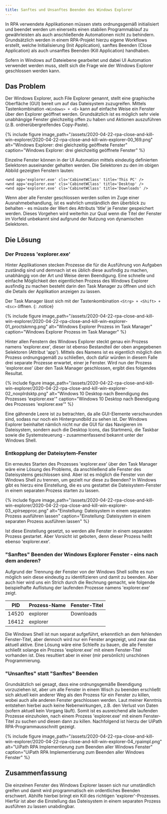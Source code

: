 ```yaml
---
title: Sanftes und Unsanftes Beenden des Windows Explorer
---
```



In RPA verwendete Applikationen müssen stets ordnungsgemäß initialisiert und beendet werden um einerseits einen stabilen Programmablauf zu gewährleisten als auch anschließende Automationen nicht zu behindern. Grundsätzlich werden in einem RPA-Projekt hierzu eigene Workflows erstellt, welche Initialisierung (Init Application), sanftes Beenden (Close Application) als auch unsanftes Beenden (Kill Application) handhaben.

Sofern in Windows auf Dateiebene gearbeitet und dabei UI Automation verwendet werden muss, stellt sich die Frage wie der Windows Explorer geschlossen werden kann.


## Das Problem
Der Windows Explorer, auch File Explorer genannt, stellt eine graphische Oberfläche (GUI) bereit um auf das Dateisystem zuzugreifen. Mittels Tastenkombination `<Windows> + <E>` kann auf einfache Weise ein Fenster über den Explorer geöffnet werden. Grundsätzlich ist es möglich sehr viele unabhängige Fenster gleichzeitig offen zu haben und Aktionen auszuführen (z.B. ordnerübergreifendes Copy-Paste).

{% include figure image_path="/assets/2020-04-22-rpa-close-and-kill-win-explorer/2020-04-22-rpa-close-and-kill-win-explorer-00_169.png" alt="Windows Explorer: drei gleichzeitig geöffnete Fenster" caption="Windows Explorer: drei gleichzeitig geöffnete Fenster" %}

Einzelne Fenster können in der UI Automation mittels eindeutig definierten Selektoren auseinander gehalten werden. Die Selektoren zu den im obigen Abbild gezeigten Fenstern lauten:
```
<wnd app='explorer.exe' cls='CabinetWClass' title='This PC' />
<wnd app='explorer.exe' cls='CabinetWClass' title='Desktop' />
<wnd app='explorer.exe' cls='CabinetWClass' title='Downloads' />
```

Wenn aber alle Fenster geschlossen werden sollen im Zuge einer Ausnahmebehandlung, ist es wahrlich umständlich den überblick zu behalten - es müsste der Wert des Attributs 'title' je Fenster gespeichert werden. Dieses Vorgehen wird weiterhin zur Qual wenn die Titel der Fenster im Vorfeld unbekannt sind aufgrund der Nutzung von dynamischen Selektoren.


## Die Lösung
### Der Prozess 'explorer.exe'
Hinter Applikationen stecken Prozesse die für die Ausführung von Aufgaben zuständig sind und demnach ist es üblich diese ausfindig zu machen, unabhängig von der Art und Weise deren Beendigung. Eine schnelle und einfache Möglichkeit den eigentlichen Prozess des Windows Explorer ausfindig zu machen besteht darin den Task Manager zu öffnen und sich die Details der Applikation anzeigen zu lassen.

Der Task Manager lässt sich mit der Tastenkombination `<Strg> + <Shift> + <Esc>` öffnen.
{: .notice}

{% include figure image_path="/assets/2020-04-22-rpa-close-and-kill-win-explorer/2020-04-22-rpa-close-and-kill-win-explorer-01_proctskmng.png" alt="Windows Explorer Prozess im Task Manager" caption="Windows Explorer Prozess im Task Manager" %}

Hinter allen Fenstern des Windows Explorer steckt genau ein Prozess namens 'explorer.exe', dieser ist ebenso Bestandteil der oben angegebenen Selektoren (Attribut 'app'). Mittels des Namens ist es eigentlich möglich den Prozess ordnungsgemäß zu schließen, doch dafür würden in diesem Falle drei separate Prozesse erwartet, einer je Fenster. Wird nun der Prozess 'explorer.exe' über den Task Manager geschlossen, ergibt dies folgendes Resultat.

{% include figure image_path="/assets/2020-04-22-rpa-close-and-kill-win-explorer/2020-04-22-rpa-close-and-kill-win-explorer-02_noxplrdsktp.png" alt="Windows 10 Desktop nach Beendigung des Prozesses 'explorer.exe'" caption="Windows 10 Desktop nach Beendigung des Prozesses 'explorer.exe'" %}

Eine gähnende Leere ist zu betrachten, da alle GUI-Elemente verschwunden sind, sodass nur noch ein Hintergrundbild zu sehen ist. Der Windows Explorer beinhaltet nämlich nicht nur die GUI für das Navigieren im Dateisystem, sondern auch die Desktop Icons, das Startmenü, die Taskbar sowie die Systemsteuerung - zusammenfassend bekannt unter der Windows Shell.

### Entkopplung der Dateisytem-Fenster
Ein erneutes Starten des Prozesses 'explorer.exe' über den Task Manager wäre eine Lösung des Problems, da anschließend alle Fenster des Dateisystems geschlossen sind. Aber ist es möglich die Fenster von der Windows Shell zu trennen, um gezielt nur diese zu Beenden? In Windows gibt es hierzu eine Einstellung, die es uns gestattet die Dateisystem-Fenster in einem separaten Prozess starten zu lassen.

{% include figure image_path="/assets/2020-04-22-rpa-close-and-kill-win-explorer/2020-04-22-rpa-close-and-kill-win-explorer-03_xplrsepproc.png" alt="Einstellung: Dateisystem in einem separaten Prozess ausführen lassen" caption="Einstellung: Dateisystem in einem separaten Prozess ausführen lassen" %}

Ist diese Einstellung gesetzt, so werden alle Fenster in einem separaten Prozess gestartet. Aber Vorsicht ist geboten, denn dieser Prozess heißt ebenso 'explorer.exe'.

### "Sanftes" Beenden der Windows Explorer Fenster - eins nach dem anderen?
Aufgrund der Trennung der Fenster von der Windows Shell sollte es nun möglich sein diese eindeutig zu identifizieren und damit zu beenden. Aber auch hier wird uns ein Strich durch die Rechnung gemacht, wie folgende beispielhafte Auflistung der laufenden Prozesse namens 'explorer.exe' zeigt.

|PID |Prozess-Name |Fenster-Titel |
|-|-|-|
|14520 |explorer |Downloads |
|16412 |explorer | |

Die Windows Shell ist nun separat aufgeführt, erkenntlich an dem fehlenden Fenster-Titel, aber dennoch wird nur ein Fenster angezeigt, und zwar das aktuell aktive. Eine Lösung wäre eine Schleife zu bauen, die alle Fenster schließt solange ein Prozess 'explorer.exe' mit einem Fenster-Titel vorhanden ist. Dies resultiert aber in einer (mir persönlich) unschönen Programmierung.

### "Unsanftes" statt "Sanftes" Beenden
Grundsätzlich sei gesagt, dass eine ordnungsgemäße Beendigung vorzuziehen ist, aber um alle Fenster in einem Wisch zu beenden erschließt sich aktuell kein anderer Weg als den Prozess für ein Fenster zu killen, wobei auch alle anderen Fenster geschlossen werden. Laut meiner Kenntnis entstehen hierbei auch keine Nebenwirkungen, z.B. den Verlust von Daten (sofern aktuell kein Vorgang läuft). Somit ist es ausreichend alle laufenden Prozesse einzuholen, nach einem Prozess 'explorer.exe' mit einem Fenster-Titel zu suchen und diesen dann zu killen. Nachfolgend ist hierzu der UiPath RPA-Programmausschnitt gezeigt.

{% include figure image_path="/assets/2020-04-22-rpa-close-and-kill-win-explorer/2020-04-22-rpa-close-and-kill-win-explorer-04_rpaimpl.png" alt="UiPath RPA Implementierung zum Beenden aller Windows Fenster" caption="UiPath RPA Implementierung zum Beenden aller Windows Fenster" %}

## Zusammenfassung
Die einzelnen Fenster des Windows Explorer lassen sich nur umständlich greifen und damit wird programmatisch ein ordentliches Beenden erschwert. Abhilfe hierbei bringt ein Kill des richtigen 'explorer'-Prozesses. Hierfür ist aber die Einstellung das Dateisystem in einem separaten Prozess ausführen zu lassen unabdingbar.